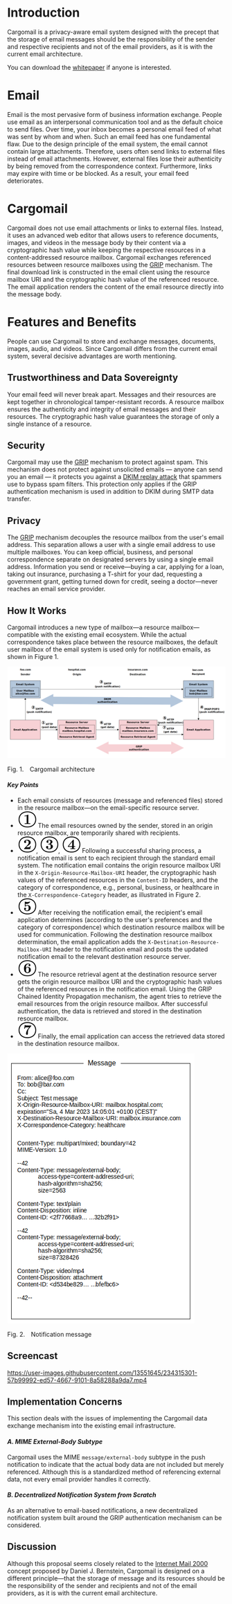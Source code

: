 # Introduction

Cargomail is a privacy-aware email system designed with the precept that the storage of email messages should be the responsibility of the sender and respective recipients and not of the email providers, as it is with the current email architecture.

You can download the [whitepaper](https://github.com/cargomail-org/cargomail/raw/main/whitepaper/Cargomail.pdf) if anyone is interested.

# Email

Email is the most pervasive form of business information exchange. People use email as an interpersonal communication tool and as the default choice to send files. Over time, your inbox becomes a personal email feed of what was sent by whom and when. Such an email feed has one fundamental flaw. Due to the design principle of the email system, the email cannot contain large attachments. Therefore, users often send links to external files instead of email attachments. However, external files lose their authenticity by being removed from the correspondence context. Furthermore, links may expire with time or be blocked. As a result, your email feed deteriorates.

# Cargomail

Cargomail does not use email attachments or links to external files. Instead, it uses an advanced web editor that allows users to reference documents, images, and videos in the message body by their content via a cryptographic hash value while keeping the respective resources in a content-addressed resource mailbox. Cargomail exchanges referenced resources between resource mailboxes using the [GRIP](https://github.com/cargomail-org/grip) mechanism. The final download link is constructed in the email client using the resource mailbox URI and the cryptographic hash value of the referenced resource. The email application renders the content of the email resource directly into the message body.

# Features and Benefits

People can use Cargomail to store and exchange messages, documents, images, audio, and videos. Since Cargomail differs from the current email system, several decisive advantages are worth mentioning.

## Trustworthiness and Data Sovereignty

Your email feed will never break apart. Messages and their resources are kept together in chronological tamper-resistant records. A resource mailbox ensures the authenticity and integrity of email messages and their resources. The cryptographic hash value guarantees the storage of only a single instance of a resource.

## Security

Cargomail may use the [GRIP](https://github.com/cargomail-org/grip) mechanism to protect against spam. This mechanism does not protect against unsolicited emails — anyone can send you an email — it protects you against a [DKIM replay attack](https://www.ietf.org/id/draft-chuang-dkim-replay-problem-01.html) that spammers use to bypass spam filters. This protection only applies if the GRIP authentication mechanism is used in addition to DKIM during SMTP data transfer.

## Privacy

The [GRIP](https://github.com/cargomail-org/grip) mechanism decouples the resource mailbox from the user's email address. This separation allows a user with a single email address to use multiple mailboxes. You can keep official, business, and personal correspondence separate on designated servers by using a single email address. Information you send or receive—buying a car, applying for a loan, taking out insurance, purchasing a T-shirt for your dad, requesting a government grant, getting turned down for credit, seeing a doctor—never reaches an email service provider.

## How It Works

Cargomail introduces a new type of mailbox—a resource mailbox—compatible with the existing email ecosystem. While the actual correspondence takes place between the resource mailboxes, the default user mailbox of the email system is used only for notification emails, as shown in Figure 1.

<div class="diagram">
    <img src=./images/cargomail_architecture.png alt="Cargomail architecture">
</div>

<p class="figure">
Fig.&nbsp;1.&emsp;Cargomail architecture
</p>

#### _Key Points_

<!-- https://tex.stackexchange.com/questions/41681/correct-way-to-bold-italicize-text >
<!-- https://editor.codecogs.com/ >
<!-- \textbf{\raisebox{.5pt}{\textcircled{\raisebox{-.9pt}{\small{1}}}} -->

- Each email consists of resources (message and referenced files) stored in the resource mailbox—on the email-specific resource server.
- ![](images/1.svg) The email resources owned by the sender, stored in an origin resource mailbox, are temporarily shared with recipients.
- ![](images/2.svg), ![](images/3.svg), ![](images/4.svg) Following a successful sharing process, a notification email is sent to each recipient through the standard email system. The notification email contains the origin resource mailbox URI in the `X-Origin-Resource-Mailbox-URI` header, the cryptographic hash values of the referenced resources in the `Content-ID` headers, and the category of correspondence, e.g., personal, business, or healthcare in the `X-Correspondence-Category` header, as illustrated in Figure 2.
- ![](images/5.svg) After receiving the notification email, the recipient's email application determines (according to the user's preferences and the category of correspondence) which destination resource mailbox will be used for communication. Following the destination resource mailbox determination, the email application adds the `X-Destination-Resource-Mailbox-URI` header to the notification email and posts the updated notification email to the relevant destination resource server.
- ![](images/6.svg) The resource retrieval agent at the destination resource server gets the origin resource mailbox URI and the cryptographic hash values of the referenced resources in the notification email. Using the GRIP Chained Identity Propagation mechanism, the agent tries to retrieve the email resources from the origin resource mailbox. After successful authentication, the data is retrieved and stored in the destination resource mailbox.
- ![](images/7.svg) Finally, the email application can access the retrieved data stored in the destination resource mailbox.

<div class="diagram">
    <img src=./images/notification-message.png alt="Notification message">
</div>

<p class="figure">
Fig.&nbsp;2.&emsp;Notification message
</p>

## Screencast



https://user-images.githubusercontent.com/13551645/234315301-57b99992-ed57-4667-9101-8a58288a9da7.mp4



## Implementation Concerns

This section deals with the issues of implementing the Cargomail data exchange mechanism into the existing email infrastructure.

#### *A. MIME External-Body Subtype*

Cargomail uses the MIME `message/external-body` subtype in the push notification to indicate that the actual body data are not included but merely referenced. Although this is a standardized method of referencing external data, not every email provider handles it correctly.

#### *B. Decentralized Notification System from Scratch*

As an alternative to email-based notifications, a new decentralized notification system built around the GRIP authentication mechanism can be considered.

## Discussion

Although this proposal seems closely related to the [Internet Mail 2000](https://en.wikipedia.org/wiki/Internet_Mail_2000) concept proposed by Daniel J. Bernstein, Cargomail is designed on a different principle—that the storage of message and its resources should be the responsibility of the sender and recipients and not of the email providers, as it is with the current email architecture.
